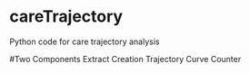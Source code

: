 # careTrajectory
Python code for care trajectory analysis

#Two Components
Extract Creation
Trajectory Curve Counter
